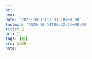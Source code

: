 ```yaml
---
bc:
hex:
date: '2025-10-13T11:31:18+08:00'
lastmod: '2025-10-14T06:42:24+08:00'
title: 󰨽
url: 󰨽
tags: [袛]
src: GHZR
note:
---
```

